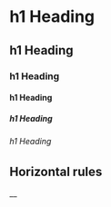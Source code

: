 # h1 Heading
## h1 Heading
### h1 Heading
#### h1 Heading
##### h1 Heading
###### h1 Heading


## Horizontal rules 
__

